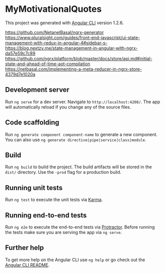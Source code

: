 # MyMotivationalQuotes

This project was generated with [Angular CLI](https://github.com/angular/angular-cli) version 1.2.6.

https://github.com/NetanelBasal/ngrx-generator
https://www.pluralsight.com/guides/front-end-javascript/ui-state-management-with-redux-in-angular-4#sidebar-s-
https://blog.nextzy.me/state-management-in-angular-with-ngrx-da57e59c7c89
https://github.com/ngrx/platform/blob/master/docs/store/api.md#initial-state-and-ahead-of-time-aot-compilation
https://netbasal.com/implementing-a-meta-reducer-in-ngrx-store-4379d7e1020a

## Development server

Run `ng serve` for a dev server. Navigate to `http://localhost:4200/`. The app will automatically reload if you change any of the source files.

## Code scaffolding

Run `ng generate component component-name` to generate a new component. You can also use `ng generate directive|pipe|service|class|module`.

## Build

Run `ng build` to build the project. The build artifacts will be stored in the `dist/` directory. Use the `-prod` flag for a production build.

## Running unit tests

Run `ng test` to execute the unit tests via [Karma](https://karma-runner.github.io).

## Running end-to-end tests

Run `ng e2e` to execute the end-to-end tests via [Protractor](http://www.protractortest.org/).
Before running the tests make sure you are serving the app via `ng serve`.

## Further help

To get more help on the Angular CLI use `ng help` or go check out the [Angular CLI README](https://github.com/angular/angular-cli/blob/master/README.md).
